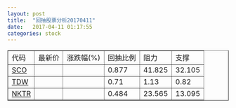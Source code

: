 ```yaml
---
layout: post
title:  "回抽股票分析20170411"
date:   2017-04-11 01:17:55
categories: stock
---
```

<script type="text/javascript">
var stockList = []
stockList.push('gb_sco');
stockList.push('gb_tdw');
stockList.push('gb_nktr');
</script>
<table border="1">
 <tr>
 <td>代码</td>
 <td>最新价</td>
 <td>涨跌幅(%)</td>
 <td>回抽比例</td>
 <td>阻力</td>
 <td>支撑</td>
</tr>
  <tr id="sco">
  <td><a href="http://stock.finance.sina.com.cn/usstock/quotes/SCO.html" target="_blank">SCO</a></td><td></td><td></td><td>0.877</td><td>41.825</td><td>32.105</td></tr>
  <tr id="tdw">
  <td><a href="http://stock.finance.sina.com.cn/usstock/quotes/TDW.html" target="_blank">TDW</a></td><td></td><td></td><td>0.71</td><td>1.13</td><td>0.82</td></tr>
  <tr id="nktr">
  <td><a href="http://stock.finance.sina.com.cn/usstock/quotes/NKTR.html" target="_blank">NKTR</a></td><td></td><td></td><td>0.484</td><td>23.565</td><td>13.095</td></tr>
</table>

